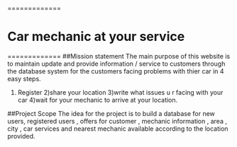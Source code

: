 =============
# Car mechanic at your service                               
=============
##Mission statement
The main purpose of this website is to maintain  update and provide information / service to customers through the database system for the customers facing problems with thier car in 4 easy steps. 
1) Register
2)share your location 
3)write what issues u r facing with your car
4)wait for your mechanic to arrive at your location. 

##Project Scope
 The idea for the project is to build a database for new users, registered users , offers for customer , mechanic information , area , city , car services and nearest mechanic available according to the location provided.  
